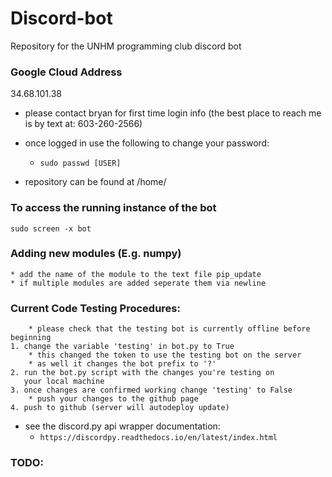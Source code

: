 # Discord-bot
Repository for the UNHM programming club discord bot

### Google Cloud Address
34.68.101.38

* please contact bryan for first time login info (the best place to reach me is by text at: 603-260-2566)
* once logged in use the following to change your password:
    * `sudo passwd [USER]`

* repository can be found at /home/

### To access the running instance of the bot

    sudo screen -x bot

### Adding new modules (E.g. numpy)
    
    * add the name of the module to the text file pip_update
    * if multiple modules are added seperate them via newline

### Current Code Testing Procedures:
        * please check that the testing bot is currently offline before beginning
    1. change the variable 'testing' in bot.py to True
        * this changed the token to use the testing bot on the server
        * as well it changes the bot prefix to '?'
    2. run the bot.py script with the changes you're testing on
       your local machine
    3. once changes are confirmed working change 'testing' to False   
        * push your changes to the github page
    4. push to github (server will autodeploy update)
    
* see the discord.py api wrapper documentation:
    * `https://discordpy.readthedocs.io/en/latest/index.html`
    
    
### TODO:


